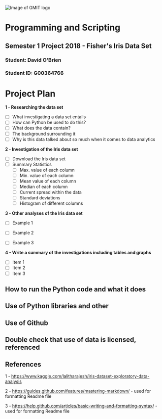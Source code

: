 ![Image of GMIT logo](https://3m20wtf9vk-flywheel.netdna-ssl.com/wp-content/uploads/2011/12/gmitlogo.jpg)

# Programming and Scripting

## Semester 1 Project 2018 - Fisher's Iris Data Set

### Student:    David O'Brien
### Student ID: G00364766

# Project Plan

**1 - Researching the data set**
- [ ] What investigating a data set entails
- [ ] How can Python be used to do this?
- [ ] What does the data contain?
- [ ] The background surrounding it
- [ ] Why is this data talked about so much when it comes to data analytics

**2 - Investigation of the Iris data set**
- [ ] Download the Iris data set
- [ ] Summary Statistics
  - [ ] Max. value of each column
  - [ ] Min. value of each column
  - [ ] Mean value of each column
  - [ ] Median of each column
  - [ ] Current spread within the data
  - [ ] Standard deviations
  - [ ] Histogram of different columns 

**3 - Other analyses of the Iris data set**
- [ ] Example 1
- [ ] Example 2
- [ ] Example 3


**4 - Write a summary of the investigations including tables and graphs**
- [ ] Item 1
- [ ] Item 2
- [ ] Item 3

## How to run the Python code and what it does


## Use of Python libraries and other

## Use of Github

## Double check that use of data is licensed, referenced

## References

1 - https://www.kaggle.com/lalitharajesh/iris-dataset-exploratory-data-analysis

2 - https://guides.github.com/features/mastering-markdown/ - used for formatting Readme file

3 - https://help.github.com/articles/basic-writing-and-formatting-syntax/ - used for formatting Readme file
